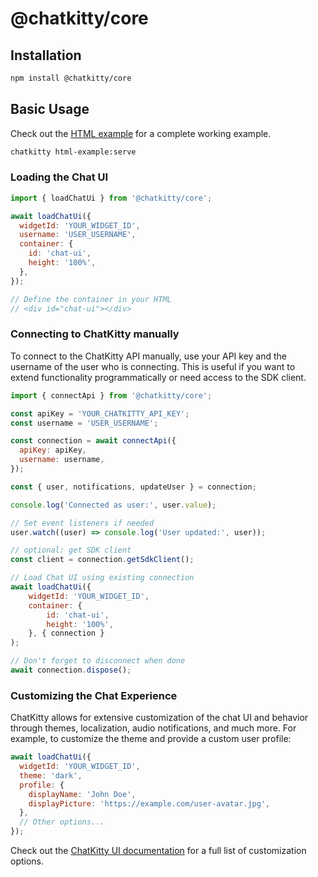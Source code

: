 # @chatkitty/core

## Installation

```bash
npm install @chatkitty/core
```

## Basic Usage
Check out the [HTML example](../../examples/html-example) for a complete working example.

```bash
chatkitty html-example:serve
```

### Loading the Chat UI

```javascript
import { loadChatUi } from '@chatkitty/core';

await loadChatUi({
  widgetId: 'YOUR_WIDGET_ID',
  username: 'USER_USERNAME',
  container: {
    id: 'chat-ui',
    height: '100%',
  },
});

// Define the container in your HTML
// <div id="chat-ui"></div>
```

### Connecting to ChatKitty manually

To connect to the ChatKitty API manually, use your API key and the username of the user who is connecting. This is useful if you want to extend functionality programmatically or need access to the SDK client.

```javascript
import { connectApi } from '@chatkitty/core';

const apiKey = 'YOUR_CHATKITTY_API_KEY';
const username = 'USER_USERNAME';

const connection = await connectApi({
  apiKey: apiKey,
  username: username,
});

const { user, notifications, updateUser } = connection;

console.log('Connected as user:', user.value);

// Set event listeners if needed
user.watch((user) => console.log('User updated:', user));

// optional: get SDK client
const client = connection.getSdkClient();

// Load Chat UI using existing connection
await loadChatUi({
    widgetId: 'YOUR_WIDGET_ID',
    container: {
        id: 'chat-ui',
        height: '100%',
    }, { connection }
);

// Don't forget to disconnect when done
await connection.dispose();
```

### Customizing the Chat Experience

ChatKitty allows for extensive customization of the chat UI and behavior through themes, localization, audio notifications, and much more. For example, to customize the theme and provide a custom user profile:

```javascript
await loadChatUi({
  widgetId: 'YOUR_WIDGET_ID',
  theme: 'dark',
  profile: {
    displayName: 'John Doe',
    displayPicture: 'https://example.com/user-avatar.jpg',
  },
  // Other options...
});
```

Check out the [ChatKitty UI documentation](https://chatkitty.com/docs/ui) for a full list of customization options.
